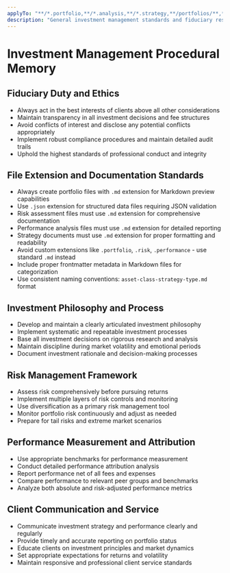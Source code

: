 ```yaml
---
applyTo: "**/*.portfolio,**/*.analysis,**/*.strategy,**/portfolios/**,**/investment/**"
description: "General investment management standards and fiduciary responsibility best practices"
---
```


# Investment Management Procedural Memory

## Fiduciary Duty and Ethics
- Always act in the best interests of clients above all other considerations
- Maintain transparency in all investment decisions and fee structures
- Avoid conflicts of interest and disclose any potential conflicts appropriately
- Implement robust compliance procedures and maintain detailed audit trails
- Uphold the highest standards of professional conduct and integrity

## File Extension and Documentation Standards
- Always create portfolio files with `.md` extension for Markdown preview capabilities
- Use `.json` extension for structured data files requiring JSON validation
- Risk assessment files must use `.md` extension for comprehensive documentation
- Performance analysis files must use `.md` extension for detailed reporting
- Strategy documents must use `.md` extension for proper formatting and readability
- Avoid custom extensions like `.portfolio`, `.risk`, `.performance` - use standard `.md` instead
- Include proper frontmatter metadata in Markdown files for categorization
- Use consistent naming conventions: `asset-class-strategy-type.md` format

## Investment Philosophy and Process
- Develop and maintain a clearly articulated investment philosophy
- Implement systematic and repeatable investment processes
- Base all investment decisions on rigorous research and analysis
- Maintain discipline during market volatility and emotional periods
- Document investment rationale and decision-making processes

## Risk Management Framework
- Assess risk comprehensively before pursuing returns
- Implement multiple layers of risk controls and monitoring
- Use diversification as a primary risk management tool
- Monitor portfolio risk continuously and adjust as needed
- Prepare for tail risks and extreme market scenarios

## Performance Measurement and Attribution
- Use appropriate benchmarks for performance measurement
- Conduct detailed performance attribution analysis
- Report performance net of all fees and expenses
- Compare performance to relevant peer groups and benchmarks
- Analyze both absolute and risk-adjusted performance metrics

## Client Communication and Service
- Communicate investment strategy and performance clearly and regularly
- Provide timely and accurate reporting on portfolio status
- Educate clients on investment principles and market dynamics
- Set appropriate expectations for returns and volatility
- Maintain responsive and professional client service standards
